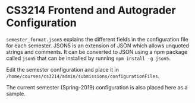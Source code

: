 # CS3214 Frontend and Autograder Configuration

`semester_format.json5` explains the different fields in the configuration file for each semester. JSON5 is an extension of JSON which allows unquoted strings and comments. It can be converted to JSON using a npm package called `json5` that can be installed by running `npm install -g json5`.

Edit the semester configuration and place it in `/home/courses/cs3214/admin/submissions/configurationFiles`.

The current semester (Spring-2019) configuration is also placed here as a sample.
